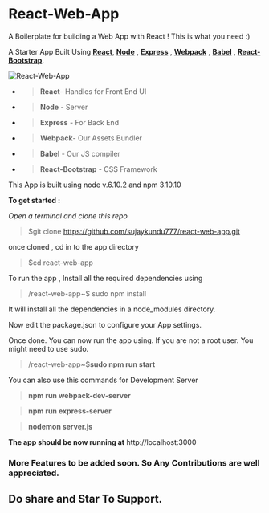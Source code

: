 # React-Web-App

A Boilerplate for building a Web App with React ! This is what you need :) 

A Starter App Built Using [**React**](https://facebook.github.io/react/), [**Node**](https://nodejs.org/) , [**Express**](expressjs.com) , [**Webpack**](https://webpack.js.org/) , [**Babel**](https://babeljs.io/) , [**React-Bootstrap**](https://react-bootstrap.github.io/). 

![React-Web-App](http://sujaykundu.com/wp-content/uploads/2017/05/react-web-apps.png)

- > **React**- Handles for Front End UI

- > **Node** - Server

- > **Express** - For Back End 

- > **Webpack**- Our Assets Bundler

- >**Babel** - Our JS compiler

- > **React-Bootstrap** - CSS Framework


This App is built using node v.6.10.2 and npm 3.10.10

**To get started :** 
  
_Open a terminal and clone this repo_

> $git clone https://github.com/sujaykundu777/react-web-app.git

once cloned , cd in to the app directory

> $cd react-web-app

To run the app , Install all the required dependencies using

> /react-web-app~$ sudo npm install

It will install all the dependencies in a node_modules directory.

Now edit the package.json to configure your App settings.

Once done. You can now run the app using. If you are not a root user. You might need to use sudo.

> /react-web-app~$**sudo npm run start**

You can also use this commands for Development Server

> **npm run webpack-dev-server**

> **npm run express-server**

> **nodemon server.js**

   
**The app should be now running at** http://localhost:3000 

### More Features to be added soon. So Any Contributions are well appreciated.

## Do share and Star To Support.

